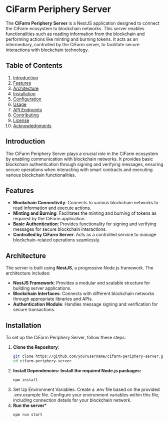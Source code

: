 # CiFarm Periphery Server

The **CiFarm Periphery Server** is a NestJS application designed to connect the CiFarm ecosystem to blockchain networks. This server enables functionalities such as reading information from the blockchain and performing actions like minting and burning tokens. It acts as an intermediary, controlled by the CiFarm server, to facilitate secure interactions with blockchain technology.

## Table of Contents

1. [Introduction](#introduction)
2. [Features](#features)
3. [Architecture](#architecture)
4. [Installation](#installation)
5. [Configuration](#configuration)
6. [Usage](#usage)
7. [API Endpoints](#api-endpoints)
8. [Contributing](#contributing)
9. [License](#license)
10. [Acknowledgments](#acknowledgments)

## Introduction

The CiFarm Periphery Server plays a crucial role in the CiFarm ecosystem by enabling communication with blockchain networks. It provides basic blockchain authentication through signing and verifying messages, ensuring secure operations when interacting with smart contracts and executing various blockchain functionalities.

## Features

- **Blockchain Connectivity**: Connects to various blockchain networks to read information and execute actions.
- **Minting and Burning**: Facilitates the minting and burning of tokens as required by the CiFarm application.
- **Basic Authentication**: Provides functionality for signing and verifying messages for secure blockchain interactions.
- **Controlled by CiFarm Server**: Acts as a controlled service to manage blockchain-related operations seamlessly.

## Architecture

The server is built using **NestJS**, a progressive Node.js framework. The architecture includes:

- **NestJS Framework**: Provides a modular and scalable structure for building server applications.
- **Blockchain Interfaces**: Connects with different blockchain networks through appropriate libraries and APIs.
- **Authentication Module**: Handles message signing and verification for secure transactions.

## Installation

To set up the CiFarm Periphery Server, follow these steps:

1. **Clone the Repository**:
   ```bash
   git clone https://github.com/yourusername/cifarm-periphery-server.git
   cd cifarm-periphery-server
2. **Install Dependencies: Install the required Node.js packages:**
   ```bash
   npm install
3. Set Up Environment Variables: Create a .env file based on the provided .env.example file. Configure your environment variables within this file, including connection details for your blockchain network.
4. **Run the server***
   ```bash
   npm run start
